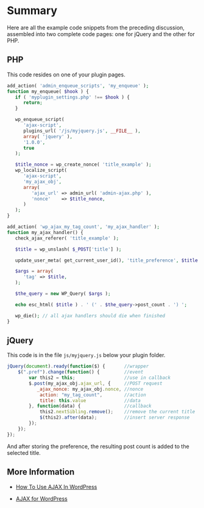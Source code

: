 # Summary

Here are all the example code snippets from the preceding discussion, assembled into two complete code pages: one for jQuery and the other for PHP.

## PHP

This code resides on one of your plugin pages.

```php
add_action( 'admin_enqueue_scripts', 'my_enqueue' );
function my_enqueue( $hook ) {
   if ( 'myplugin_settings.php' !== $hook ) {
      return;
   }

   wp_enqueue_script(
      'ajax-script',
      plugins_url( '/js/myjquery.js', __FILE__ ),
      array( 'jquery' ),
      '1.0.0',
      true
   );

   $title_nonce = wp_create_nonce( 'title_example' );
   wp_localize_script(
      'ajax-script',
      'my_ajax_obj',
      array(
         'ajax_url' => admin_url( 'admin-ajax.php' ),
         'nonce'    => $title_nonce,
      )
   );
}

add_action( 'wp_ajax_my_tag_count', 'my_ajax_handler' );
function my_ajax_handler() {
   check_ajax_referer( 'title_example' );

   $title = wp_unslash( $_POST['title'] );

   update_user_meta( get_current_user_id(), 'title_preference', $title );

   $args = array(
      'tag' => $title,
   );

   $the_query = new WP_Query( $args );

   echo esc_html( $title ) . ' (' . $the_query->post_count . ') ';

   wp_die(); // all ajax handlers should die when finished
}
```

## jQuery

This code is in the file `js/myjquery.js` below your plugin folder.

```javascript
jQuery(document).ready(function($) { 	   //wrapper
	$(".pref").change(function() { 		   //event
		var this2 = this; 		           //use in callback
		$.post(my_ajax_obj.ajax_url, { 	   //POST request
	       _ajax_nonce: my_ajax_obj.nonce, //nonce
			action: "my_tag_count",        //action
	  		title: this.value 	           //data
  		}, function(data) {		           //callback
			this2.nextSibling.remove();    //remove the current title
			$(this2).after(data); 	       //insert server response
		});
	});
});
```

And after storing the preference, the resulting post count is added to the selected title.

## More Information

*   [How To Use AJAX In WordPress](http://wp.smashingmagazine.com/2011/10/18/how-to-use-ajax-in-wordpress/ "External Site")

*   [AJAX for WordPress](http://www.glennmessersmith.com/pages/wpajax.html "External Site")
